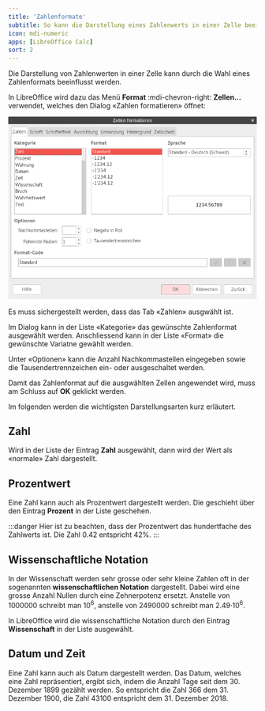 ```yaml
---
title: 'Zahlenformate'
subtitle: So kann die Darstellung eines Zahlenwerts in einer Zelle beeinflusst werden.
icon: mdi-numeric
apps: [LibreOffice Calc]
sort: 2
---
```




Die Darstellung von Zahlenwerten in einer Zelle kann durch die Wahl eines Zahlenformats beeinflusst werden.

In LibreOffice wird dazu das Menü __Format__ :mdi-chevron-right: __Zellen...__ verwendet, welches den Dialog «Zahlen formatieren» öffnet:

![](./images/format.lo.png)

Es muss sichergestellt werden, dass das Tab «Zahlen» ausgwählt ist.

Im Dialog kann in der Liste «Kategorie» das gewünschte Zahlenformat ausgewählt werden. Anschliessend kann in der Liste «Format» die gewünschte Variatne gewählt werden.

Unter «Optionen» kann die Anzahl Nachkommastellen eingegeben sowie die Tausendertrennzeichen ein- oder ausgeschaltet werden.

Damit das Zahlenformat auf die ausgwählten Zellen angewendet wird, muss am Schluss auf __OK__ geklickt werden.

Im folgenden werden die wichtigsten Darstellungsarten kurz erläutert.

## Zahl

Wird in der Liste der Eintrag __Zahl__ ausgewählt, dann wird der Wert als «normale» Zahl dargestellt.

## Prozentwert

Eine Zahl kann auch als Prozentwert dargestellt werden. Die geschieht über den Eintrag __Prozent__ in der Liste geschehen.

:::danger
Hier ist zu beachten, dass der Prozentwert das hundertfache des Zahlwerts ist. Die Zahl 0.42 entspricht 42%.
:::

## Wissenschaftliche Notation

In der Wissenschaft werden sehr grosse oder sehr kleine Zahlen oft in der sogenannten **wissenschaftlichen Notation** dargestellt. Dabei wird eine grosse Anzahl Nullen durch eine Zehnerpotenz ersetzt. Anstelle von 1000000 schreibt man 10<sup>6</sup>, anstelle von 2490000 schreibt man 2.49&middot;10<sup>6</sup>.

In LibreOffice wird die wissenschaftliche Notation durch den Eintrag __Wissenschaft__ in der Liste ausgewählt.

## Datum und Zeit

Eine Zahl kann auch als Datum dargestellt werden. Das Datum, welches eine Zahl repräsentiert, ergibt sich, indem die Anzahl Tage seit dem 30. Dezember 1899 gezählt werden. So entspricht die Zahl 366 dem 31. Dezember 1900, die Zahl 43100 entspricht dem 31. Dezember 2018.
